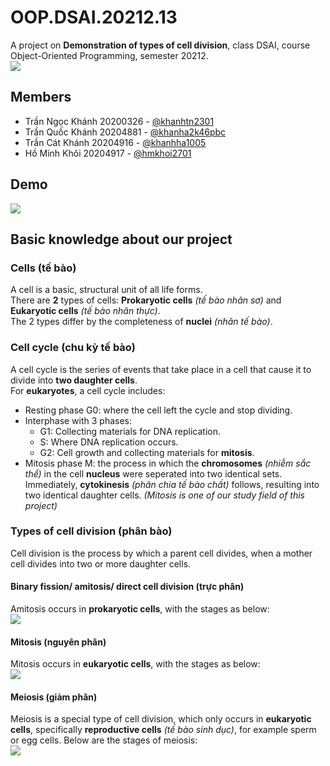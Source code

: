 # OOP.DSAI.20212.13
A project on **Demonstration of types of cell division**, class DSAI, course Object-Oriented Programming, semester 20212.  
![](https://imgur.com/a/TRHEhp1)
## Members
- Trần Ngọc Khánh 20200326 - [@khanhtn2301](https://github.com/khanhtn2301)
- Trần Quốc Khánh 20204881 - [@khanha2k46pbc](https://github.com/khanha2k46pbc)
- Trần Cát Khánh 20204916 - [@khanhha1005](https://github.com/khanhha1005)
- Hồ Minh Khôi 20204917 - [@hmkhoi2701](https://github.com/hmkhoi2701)

## Demo
![](https://www.youtube.com/watch?v=XCg1tfyJsj4)

## Basic knowledge about our project
### Cells (tế bào)
A cell is a basic, structural unit of all life forms.  
There are **2** types of cells: **Prokaryotic cells** *(tế bào nhân sơ)* and **Eukaryotic cells** *(tế bào nhân thực)*.  
The 2 types differ by the completeness of **nuclei** *(nhân tế bào)*.  
### Cell cycle (chu kỳ tế bào)
A cell cycle is the series of events that take place in a cell that cause it to divide into **two daughter cells**.  
For **eukaryotes**, a cell cycle includes:
- Resting phase G0: where the cell left the cycle and stop dividing.
- Interphase with 3 phases:
	+ G1: Collecting materials for DNA replication.
	+ S: Where DNA replication occurs.
	+ G2: Cell growth and collecting materials for **mitosis**.
- Mitosis phase M: the process in which the **chromosomes** *(nhiễm sắc thể)* in the cell **nucleus** were seperated into two identical sets. Immediately, **cytokinesis** *(phân chia tế bào chất)* follows, resulting into two identical daughter cells. *(Mitosis is one of our study field of this project)*
### Types of cell division (phân bào)
Cell division is the process by which a parent cell divides, when a mother cell divides into two or more daughter cells.
#### Binary fission/ amitosis/ direct cell division (trực phân)
Amitosis occurs in **prokaryotic cells**, with the stages as below:  
![](https://biologyreader.com/wp-content/uploads/2021/01/stages-in-amitosis-cell-division.jpg)

#### Mitosis (nguyên phân)
Mitosis occurs in **eukaryotic cells**, with the stages as below:  
![](https://static.vecteezy.com/system/resources/thumbnails/007/011/727/small/asexual-reproduction-fragmentation-diagram-free-vector.jpg)

#### Meiosis (giảm phân)
Meiosis is a special type of cell division, which only occurs in **eukaryotic cells**, specifically **reproductive cells** *(tế bào sinh dục)*, for example sperm or egg cells. Below are the stages of meiosis:   
![](https://t4.ftcdn.net/jpg/02/73/15/81/360_F_273158166_TmFh32XRcghH0GUmtqL9BAoFFY3hgrQz.jpg)
